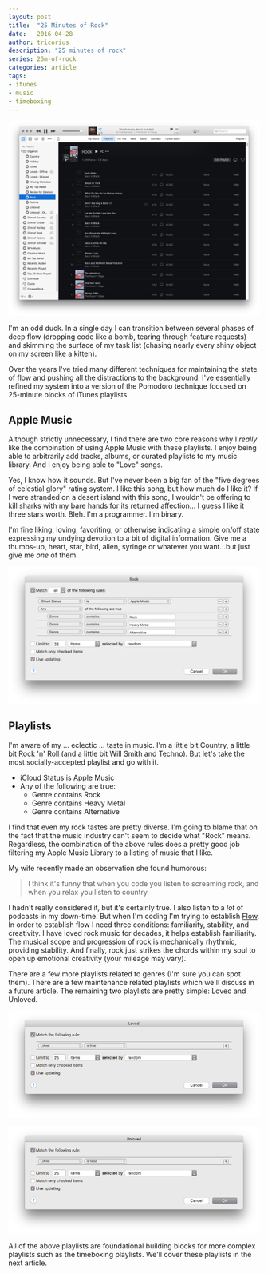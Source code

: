 ```yaml
---
layout: post
title:  "25 Minutes of Rock"
date:   2016-04-28
author: tricorius
description: "25 minutes of rock"
series: 25m-of-rock
categories: article
tags:
- itunes
- music
- timeboxing
---
```


![For Those About to Rock](/img/itunes-smart-playlists-rock.png)

I'm an odd duck. In a single day I can transition between several phases of deep flow (dropping code like a bomb, tearing through feature requests) and skimming the surface of my task list (chasing nearly every shiny object on my screen like a kitten).

Over the years I've tried many different techniques for maintaining the state of flow and pushing all the distractions to the background. I've essentially refined my system into a version of the Pomodoro technique focused on 25-minute blocks of iTunes playlists.

## Apple Music

Although strictly unnecessary, I find there are two core reasons why I *really* like the combination of using Apple Music with these playlists. I enjoy being able to arbitrarily add tracks, albums, or curated playlists to my music library. And I enjoy being able to "Love" songs.

Yes, I know how it sounds. But I've never been a big fan of the "five degrees of celestial glory" rating system. I like this song, but how much do I like it? If I were stranded on a desert island with this song, I wouldn't be offering to kill sharks with my bare hands for its returned affection... I guess I like it three stars worth. Bleh. I'm a programmer. I'm binary.

I'm fine liking, loving, favoriting, or otherwise indicating a simple on/off state expressing my undying devotion to a bit of digital information. Give me a thumbs-up, heart, star, bird, alien, syringe or whatever you want...but just give me *one* of them.

![For Those About to Edit](/img/itunes-smart-playlists-rock-edit.png)

## Playlists

I'm aware of my ... eclectic ... taste in music. I'm a little bit Country, a little bit Rock 'n' Roll (and a little bit Will Smith and Techno). But let's take the most socially-accepted playlist and go with it.

* iCloud Status is Apple Music
* Any of the following are true:
  * Genre contains Rock
  * Genre contains Heavy Metal
  * Genre contains Alternative

I find that even my rock tastes are pretty diverse. I'm going to blame that on the fact that the music industry can't seem to decide what "Rock" means. Regardless, the combination of the above rules does a pretty good job filtering my Apple Music Library to a listing of music that I like.

My wife recently made an observation she found humorous:

> I think it's funny that when you code you listen to screaming rock, and when you relax you listen to country.

I hadn't really considered it, but it's certainly true. I also listen to a *lot* of podcasts in my down-time. But when I'm coding I'm trying to establish [Flow](https://en.wikipedia.org/wiki/Flow_(psychology)). In order to establish flow I need three conditions: familiarity, stability, and creativity. I have loved rock music for decades, it helps establish familiarity. The musical scope and progression of rock is mechanically rhythmic, providing stability. And finally, rock just strikes the chords within my soul to open up emotional creativity (your mileage may vary).

There are a few more playlists related to genres (I'm sure you can spot them). There are a few maintenance related playlists which we'll discuss in a future article. The remaining two playlists are pretty simple: Loved and Unloved.

![For Those About to Love](/img/itunes-smart-playlists-loved.png)

![For Those About to Choose](/img/itunes-smart-playlists-unloved.png)

All of the above playlists are foundational building blocks for more complex playlists such as the timeboxing playlists. We'll cover these playlists in the next article.

